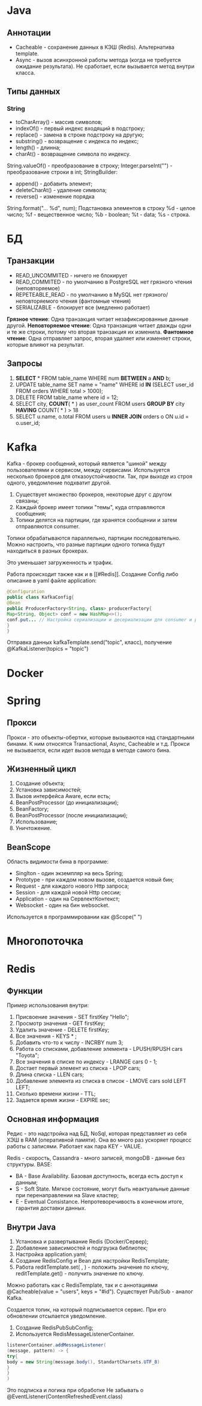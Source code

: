 # Java 
## Аннотации
* Cacheable - сохранение данных в КЭШ (Redis). Альтернатива template.
* Async - вызов асинхронной работы метода (когда не требуется ожидание результата). Не сработает, если вызывается метод внутри класса.

## Типы данных
### String
* toCharArray() - массив символов;
* indexOf() - первый индекс входящий в подстроку;
* replace() - замена в строке подстроку на другую;
* substring() - возвращение с индекса по индекс;
* length() - длинна;
* charAt() - возвращение символа по индексу.

String.valueOf() - преобразование в строку;
Integer.parseInt("") - преобразование строки в int;
StringBuilder:
* append() - добавить элемент;
* deleteCharAt() - удаление символа;
* reverse() - изменение порядка

String.format("... %d", num); Подстановка элементов в строку
%d - целое число;
%f - вещественное число;
%b - boolean;
%t - data;
%s - строка.

# БД
## Транзакции
* READ_UNCOMMITED - ничего не блокирует
* READ_COMMITED - по умолчанию в PostgreSQL нет грязного чтения (неповторяемое)
* REPETEABLE_READ - по умолчанию в MySQL нет грязного/неповторяемого чтения (фантомные чтения)
* SERIALIZABLE - блокирует все (медленно работает)

**Грязное чтение**: Одна транзакция читает незафиксированные данные другой.
**Неповторяемое чтение**: Одна транзакция читает дважды одни и те же строки, потому что вторая транзакция их изменила.
**Фантомное чтение**: Одна отправляет запрос, вторая удаляет или изменяет строки, которые влияют на результат.

## Запросы
1. **SELECT** * FROM table_name WHERE num **BETWEEN** a **AND** b;
2. UPDATE table_name SET name = "name" WHERE id **IN** (SELECT user_id FROM orders WHERE total > 1000);
3. DELETE FROM table_name where id = 12;
4. SELECT city, **COUNT**( * ) as user_count FROM users **GROUP BY** city **HAVING** COUNT( * ) > 18
5. SELECT u.name, o.total FROM users u **INNER JOIN** orders o ON u.id = o.user_id;
# Kafka
Kafka - брокер сообщений, который является "шиной" между пользователями и сервисом, между сервисами. Используется несколько брокеров для отказоустойчивости. Так, при выходе из строя одного, уведомление подхватит другой.
1. Существует множество брокеров, некоторые друг с другом связаны;
2. Каждый брокер имеет топики "темы", куда отправляются сообщения;
3. Топики делятся на партиции, где хранятся сообщении и затем отправляются consumer.

Топики обрабатываются параллельно, партиции последовательно. Можно настроить, что разные партиции одного топика будут находиться в разных брокерах. 

Это уменьшает загруженность и трафик.

Работа происходит также как и в [[#Redis]]. 
Создание Config либо описание в yaml файле application:
``` java
@Configuration
public class KafkaConfig{
@Bean
public ProducerFactory<String, class> producerFactory{
Map<String, Object> conf = new HashMap<>();
conf.put... // Настройка сериализации и десериализации для consumer и producer
}
}
```

Отправка данных kafkaTemplate.send("topic", класс), получение @KafkaListener(topics = "topic")
# Docker

# Spring
## Прокси
Прокси - это объекты-обертки, которые вызываются над стандартными бинами. К ним относятся Transactional, Async, Cacheable и т.д. Прокси не вызывается, если идет вызов метода в методе самого бина.

## Жизненный цикл
1. Создание объекта;
2. Установка зависимостей;
3. Вызов интерфейса Aware, если есть;
4. BeanPostProcessor (до инициализации);
5. BeanFactory;
6. BeanPostProcessor (после инициализации);
7. Использование;
8. Уничтожение.

## BeanScope
Область видимости бина в программе:
* Singlton - один экземпляр на весь Spring;
* Prototype - при каждом новом вызове, создается новый бин;
* Request - для каждого нового Http запроса;
* Session - для каждой новой Http сессии;
* Application - один на СервлектКонтекст;
* Websocket - один на бин websocket.

Используется в программировании как @Scope(" ")
# Многопоточка

# Redis
## Функции
Пример использования внутри:
1. Присвоение значения - SET firstKey "Hello";
2. Просмотр значения - GET firstKey;
3. Удалить значение - DELETE firstKey;
4. Все значения - KEYS * ;
5. Добавить что-то к числу - INCRBY num 3;
6. Работа со списками, добавление элемента - LPUSH/RPUSH cars "Toyota";
7. Все значения в списке по индексу - LRANGE cars 0 - 1;
8. Достает первый элемент из списка - LPOP cars;
9. Длина списка -  LLEN cars;
10. Добавление элемента из списка в список - LMOVE cars sold LEFT LEFT;
11. Сколько времени жизни - TTL;
12. Задается время жизни - EXPIRE sec;

## Основная информация
Редис - это надстройка над БД, NoSql, которая представляет из себя ХЭШ в RAM (оперативной памяти). Она во много раз ускоряет процесс работы с записями. Работает как пара KEY - VALUE.

Redis - скорость, Cassandra - много записей, mongoDB - данные без структуры.
BASE:
* BA - Base Availability. Базовая доступность, всегда есть доступ к данным;
* S - Soft State. Мягкое состояние, могут быть неактуальные данные при перенаправлении на Slave кластер;
* E - Eventual Consistance. Непротеворечивость в конечном итоге, гарантия доставки данных.
## Внутри Java
1. Установка и развертывание Redis (Docker/Сервер);
2. Добавление зависимостей и подгрузка библиотек;
3. Настройка application.yaml;
4. Создание RedisConfig и Bean для настройки RedisTemplate;
5. Работа reditTemplate.set( , ) - положить значение по ключу, reditTemplate.get() - получить значение по ключу.

Можно работать как с RedisTemplate, так и с аннотациями @Cacheable(value = "users", keys = "#id"). Существует Pub/Sub - аналог Kafka.

Создается топик, на который подписывается сервис. При его обновлении отсылается уведомление.
1. Создание RedisPubSubConfig;
2. Используется RedisMessageListenerContainer.
``` java 
listenerContainer.addMessageListener(
(message, pattern) -> {
try{
body = new String(message.body(), StandartCharsets.UTF_8)
}
}
)
```
Это подписка и логика при обработке
Не забывать о @EventListener(ContentRefreshedEvent.class)